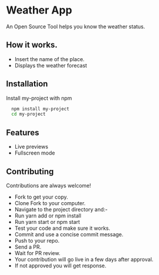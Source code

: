 
# Weather App

An Open Source Tool helps you know the weather status.

## How it works.
- Insert the name of the place.
- Displays the weather forecast
## Installation

Install my-project with npm

```bash
  npm install my-project
  cd my-project
```
    
## Features

- Live previews
- Fullscreen mode


## Contributing

Contributions are always welcome!

- Fork to get your copy.
-  Clone Fork to your computer.
-  Navigate to the project directory and:-
-  Run yarn add or npm install
-  Run yarn start or npm start
-  Test your code and make sure it works.
-  Commit and use a concise commit message.
-  Push to your repo.
-  Send a PR.
-  Wait for PR review.
-  Your contribution will go live in a few days after approval.
- If not approved you will get response.

